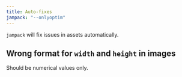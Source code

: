 ```yaml
---
title: Auto-fixes
jampack: "--onlyoptim"
---
```


`jampack` will fix issues in assets automatically.

## Wrong format for `width` and `height` in images

Should be numerical values only.
